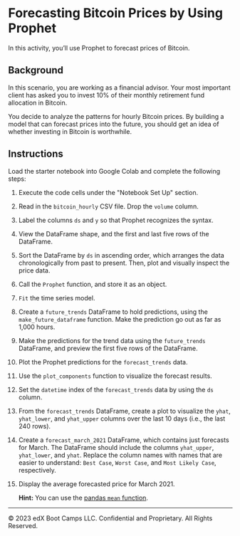 # Forecasting Bitcoin Prices by Using Prophet

In this activity, you’ll use Prophet to forecast prices of Bitcoin.

## Background

In this scenario, you are working as a financial advisor. Your most important client has asked you to invest 10% of their monthly retirement fund allocation in Bitcoin.

You decide to analyze the patterns for hourly Bitcoin prices. By building a model that can forecast prices into the future, you should get an idea of whether investing in Bitcoin is worthwhile.

## Instructions

Load the starter notebook into Google Colab and complete the following steps:

1. Execute the code cells under the "Notebook Set Up" section.

2. Read in the `bitcoin_hourly` CSV file. Drop the `volume` column.

3. Label the columns `ds` and `y` so that Prophet recognizes the syntax.

4. View the DataFrame shape, and the first and last five rows of the DataFrame.

5. Sort the DataFrame by `ds` in ascending order, which arranges the data chronologically from past to present. Then, plot and visually inspect the price data.

6. Call the `Prophet` function, and store it as an object.

7. `Fit` the time series model.

8. Create a `future_trends` DataFrame to hold predictions, using the `make_future_dataframe` function. Make the prediction go out as far as 1,000 hours.

9. Make the predictions for the trend data using the `future_trends` DataFrame, and preview the first five rows of the DataFrame.

10. Plot the Prophet predictions for the `forecast_trends` data.

11. Use the `plot_components` function to visualize the forecast results.

12. Set the `datetime` index of the `forecast_trends` data by using the `ds` column.

13. From the `forecast_trends` DataFrame, create a plot to visualize the `yhat`, `yhat_lower`, and `yhat_upper` columns over the last 10 days (i.e., the last 240 rows).

14. Create a `forecast_march_2021` DataFrame, which contains just forecasts for March. The DataFrame should include the columns `yhat_upper`, `yhat_lower`, and `yhat`. Replace the column names with names that are easier to understand: `Best Case`, `Worst Case`, and `Most Likely Case`, respectively.

15. Display the average forecasted price for March 2021.

    **Hint:** You can use the [pandas `mean` function](https://pandas.pydata.org/pandas-docs/stable/reference/api/pandas.DataFrame.mean.html).

---

© 2023 edX Boot Camps LLC. Confidential and Proprietary. All Rights Reserved.
